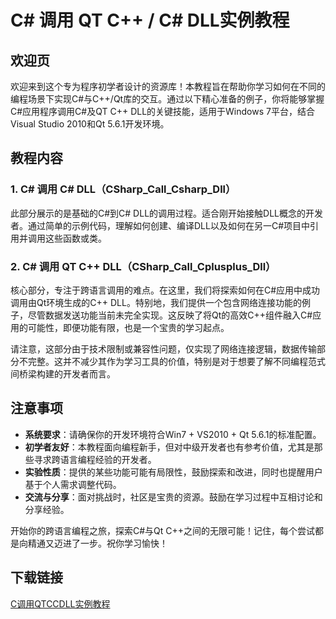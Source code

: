 # C# 调用 QT C++ / C# DLL实例教程

## 欢迎页

欢迎来到这个专为程序初学者设计的资源库！本教程旨在帮助你学习如何在不同的编程场景下实现C#与C++/Qt库的交互。通过以下精心准备的例子，你将能够掌握C#应用程序调用C#及QT C++ DLL的关键技能，适用于Windows 7平台，结合Visual Studio 2010和Qt 5.6.1开发环境。

## 教程内容

### 1. C# 调用 C# DLL（CSharp_Call_Csharp_Dll）

此部分展示的是基础的C#到C# DLL的调用过程。适合刚开始接触DLL概念的开发者。通过简单的示例代码，理解如何创建、编译DLL以及如何在另一C#项目中引用并调用这些函数或类。

### 2. C# 调用 QT C++ DLL（CSharp_Call_Cplusplus_Dll）

核心部分，专注于跨语言调用的难点。在这里，我们将探索如何在C#应用中成功调用由Qt环境生成的C++ DLL。特别地，我们提供一个包含网络连接功能的例子，尽管数据发送功能当前未完全实现。这反映了将Qt的高效C++组件融入C#应用的可能性，即便功能有限，也是一个宝贵的学习起点。

请注意，这部分由于技术限制或兼容性问题，仅实现了网络连接逻辑，数据传输部分不完整。这并不减少其作为学习工具的价值，特别是对于想要了解不同编程范式间桥梁构建的开发者而言。

## 注意事项

- **系统要求**：请确保你的开发环境符合Win7 + VS2010 + Qt 5.6.1的标准配置。
- **初学者友好**：本教程面向编程新手，但对中级开发者也有参考价值，尤其是那些寻求跨语言编程经验的开发者。
- **实验性质**：提供的某些功能可能有局限性，鼓励探索和改进，同时也提醒用户基于个人需求调整代码。
- **交流与分享**：面对挑战时，社区是宝贵的资源。鼓励在学习过程中互相讨论和分享经验。

开始你的跨语言编程之旅，探索C#与Qt C++之间的无限可能！记住，每个尝试都是向精通又迈进了一步。祝你学习愉快！

## 下载链接

[C调用QTCCDLL实例教程](https://pan.quark.cn/s/90a1ae6bee7f)